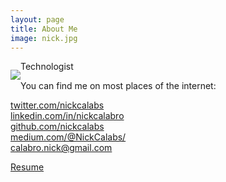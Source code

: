 ```yaml
---
layout: page
title: About Me
image: nick.jpg
---
```


<p style="float:left;"><img class="about-image" src="/img/{{ page.image }}"></p>

Technologist

You can find me on most places of the internet:

[twitter.com/nickcalabs](http://twitter.com/nickcalabs)<br>
[linkedin.com/in/nickcalabro](http://linkedin.com/in/nickcalabro)<br>
[github.com/nickcalabs](http://github.com/nickcalabs)<br>
[medium.com/@NickCalabs/](https://medium.com/@NickCalabs)<br>
[calabro.nick@gmail.com](mailto:calabro.nick@gmail.com)

[Resume](/resume.pdf)

<div id="widget" style=" display: inline-block; overflow: hidden; height: auto; min-width: 100px; text-align: center; line-height: normal; white-space: nowrap; vertical-align: middle; float: right;">                
	<a target="_blank" href="http://m.me/nickcalabs" style="margin-top: 5px; display: inline-block; width: 150px; height: 150px; background: url('img/messenger.png') no-repeat; background-size: 150px 150px;"></a>
	<a target="_blank" href="https://www.snapchat.com/add/nickcalabs" style="margin-top: 5px; display: inline-block; width: 150px; height: 150px; background: url('img/snap.png') no-repeat; background-size: 150px 150px;"></a>
	<a target="_blank" href="https://www.twitter.com/nickcalabs" style="margin-top: 5px; display: inline-block; width: 100px; height: 100px; background: url('img/twitter.JPG') no-repeat; background-size: 100px 100px;"></a>

</div>